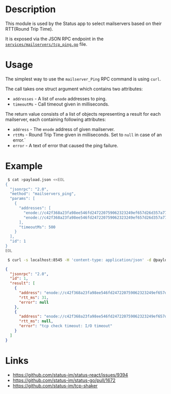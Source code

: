 # Description

This module is used by the Status app to select mailservers based on their RTT(Round Trip Time).

It is exposed via the JSON RPC endpoint in the [`services/mailservers/tcp_ping.go`](../services/mailservers/tcp_ping.go) file.

# Usage

The simplest way to use the `mailserver_Ping` RPC command is using `curl`.

The call takes one struct argument which contains two attributes:

* `addresses` - A list of `enode` addresses to ping.
* `timeoutMs` - Call timeout given in milliseconds.

The return value consists of a list of objects representing a result for each mailserver, each containing following attributes:

* `address` - The `enode` address of given mailserver.
* `rttMs` - Round Trip Time given in milliseconds. Set to `null` in case of an error.`
* `error` - A text of error that caused the ping failure.

# Example

```bash
 $ cat >payload.json <<EOL
{
  "jsonrpc": "2.0",
  "method": "mailservers_ping",
  "params": [
    {
      "addresses": [
        "enode://c42f368a23fa98ee546fd247220759062323249ef657d26d357a777443aec04db1b29a3a22ef3e7c548e18493ddaf51a31b0aed6079bd6ebe5ae838fcfaf3a49@206.189.243.162:443",
        "enode://c42f368a23fa98ee546fd247220759062323249ef657d26d357a777443aec04db1b29a3a22ef3e7c548e18493ddaf51a31b0aed6079bd6ebe5ae838fcfaf3a49@206.189.243.162:999"
      ],
      "timeoutMs": 500
    }
  ],
  "id": 1
}
EOL

 $ curl -s localhost:8545 -H 'content-type: application/json' -d @payload.json
```
```json
{
  "jsonrpc": "2.0",
  "id": 1,
  "result": [
    {
      "address": "enode://c42f368a23fa98ee546fd247220759062323249ef657d26d357a777443aec04db1b29a3a22ef3e7c548e18493ddaf51a31b0aed6079bd6ebe5ae838fcfaf3a49@206.189.243.162:443",
      "rtt_ms": 31,
      "error": null
    },
    {
      "address": "enode://c42f368a23fa98ee546fd247220759062323249ef657d26d357a777443aec04db1b29a3a22ef3e7c548e18493ddaf51a31b0aed6079bd6ebe5ae838fcfaf3a49@206.189.243.162:999",
      "rtt_ms": null,
      "error": "tcp check timeout: I/O timeout"
    }
  ]
}
```

# Links

* https://github.com/status-im/status-react/issues/9394
* https://github.com/status-im/status-go/pull/1672
* https://github.com/status-im/tcp-shaker
